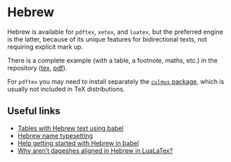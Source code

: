 # Hebrew

Hebrew is available for `pdftex`, `xetex`, and `luatex`, but the
preferred engine is the latter, because of its unique features for
bidirectional texts, not requiring explicit mark up.

There is a complete example (with a table, a footnote, maths, etc.) in the repository
([tex](https://github.com/latex3/babel/blob/main/samples/lua-hebrew.tex), 
[pdf](https://github.com/latex3/babel/blob/main/samples/lua-hebrew.pdf)).

For `pdftex` you may need to install separately the [`culmus`
package](https://www.guyrutenberg.com/culmus-latex/), which is usually
not included in TeX distributions.

## Useful links

* [Tables with Hebrew text using
  babel](https://tex.stackexchange.com/questions/558939/tables-with-hebrew-text-using-babel)
* [Hebrew name
  typesetting](https://tex.stackexchange.com/a/581010/5735)
* [Help getting started with Hebrew in babel](https://tex.stackexchange.com/questions/138992/help-getting-started-with-hebrew-in-babel/611604#611604)
* [Why aren’t dageshes aligned in Hebrew in LuaLaTex?](https://tex.stackexchange.com/questions/605202/why-arent-dageshes-aligned-in-hebrew-in-lualatex)

